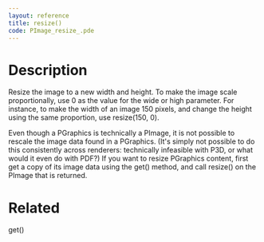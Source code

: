 ```yaml
---
layout: reference
title: resize()
code: PImage_resize_.pde
---
```


# Description

Resize the image to a new width and height. To make the image scale proportionally, use 0 as the value for the wide or high parameter. For instance, to make the width of an image 150 pixels, and change the height using the same proportion, use resize(150, 0).

Even though a PGraphics is technically a PImage, it is not possible to rescale the image data found in a PGraphics. (It's simply not possible to do this consistently across renderers: technically infeasible with P3D, or what would it even do with PDF?) If you want to resize PGraphics content, first get a copy of its image data using the get() method, and call resize() on the PImage that is returned.

# Related

get()
